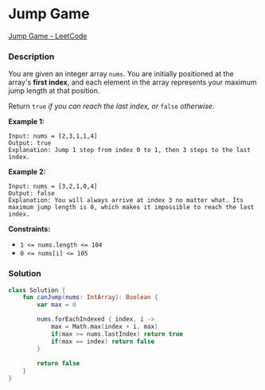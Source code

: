 # Jump Game

[Jump Game - LeetCode](https://leetcode.com/problems/jump-game/description/?envType=study-plan-v2&envId=top-interview-150)

### Description

You are given an integer array `nums`. You are initially positioned at the array's **first index**, and each element in the array represents your maximum jump length at that position.

Return `true` *if you can reach the last index, or* `false` *otherwise*.

**Example 1:**

```
Input: nums = [2,3,1,1,4]
Output: true
Explanation: Jump 1 step from index 0 to 1, then 3 steps to the last index.
```

**Example 2:**

```
Input: nums = [3,2,1,0,4]
Output: false
Explanation: You will always arrive at index 3 no matter what. Its maximum jump length is 0, which makes it impossible to reach the last index.
```

**Constraints:**

- `1 <= nums.length <= 104`
- `0 <= nums[i] <= 105`

### Solution

```kotlin
class Solution {
    fun canJump(nums: IntArray): Boolean {
        var max = 0

        nums.forEachIndexed { index, i ->
            max = Math.max(index + i, max)
            if(max >= nums.lastIndex) return true
            if(max == index) return false
        }
        
        return false
    }
}
```